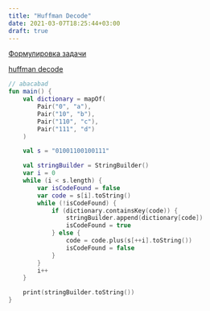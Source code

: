 ```yaml
---
title: "Huffman Decode"
date: 2021-03-07T18:25:44+03:00
draft: true
---
```


[Формулировка задачи](https://neerc.ifmo.ru/wiki/index.php?title=%D0%90%D0%BB%D0%B3%D0%BE%D1%80%D0%B8%D1%82%D0%BC_%D0%A5%D0%B0%D1%84%D1%84%D0%BC%D0%B0%D0%BD%D0%B0)

[huffman decode](https://github.com/solairerove/algs4-leprosorium/blob/master/src/main/kotlin/com/github/solairerove/algs4/leprosorium/greedy/HuffmanDecode.kt)

```kotlin
// abacabad
fun main() {
    val dictionary = mapOf(
        Pair("0", "a"),
        Pair("10", "b"),
        Pair("110", "c"),
        Pair("111", "d")
    )

    val s = "01001100100111"

    val stringBuilder = StringBuilder()
    var i = 0
    while (i < s.length) {
        var isCodeFound = false
        var code = s[i].toString()
        while (!isCodeFound) {
            if (dictionary.containsKey(code)) {
                stringBuilder.append(dictionary[code])
                isCodeFound = true
            } else {
                code = code.plus(s[++i].toString())
                isCodeFound = false
            }
        }
        i++
    }

    print(stringBuilder.toString())
}
```
